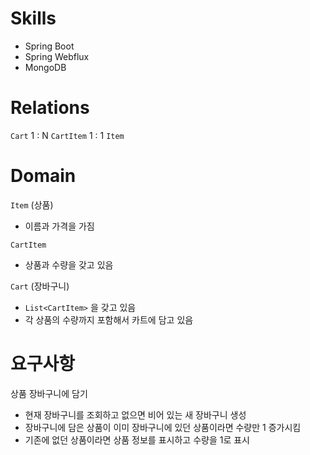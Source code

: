 # Skills

- Spring Boot
- Spring Webflux
- MongoDB

# Relations

`Cart` 1 : N `CartItem` 1 : 1 `Item` 

# Domain

`Item` (상품)
- 이름과 가격을 가짐

`CartItem`
- 상품과 수량을 갖고 있음

`Cart` (장바구니)
- `List<CartItem>` 을 갖고 있음
- 각 상품의 수량까지 포함해서 카트에 담고 있음

# 요구사항

상품 장바구니에 담기
- 현재 장바구니를 조회하고 없으면 비어 있는 새 장바구니 생성
- 장바구니에 담은 상품이 이미 장바구니에 있던 상품이라면 수량만 1 증가시킴
- 기존에 없던 상품이라면 상품 정보를 표시하고 수량을 1로 표시